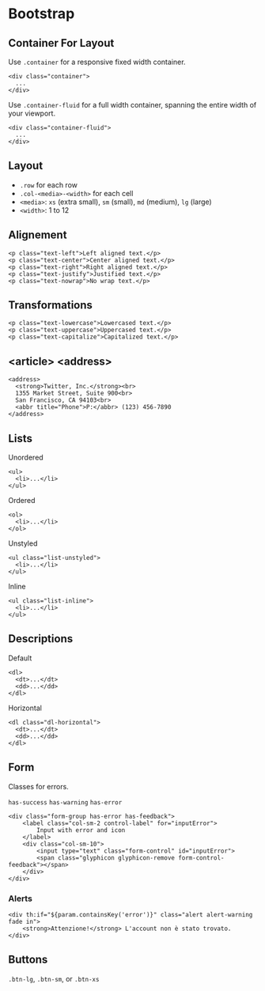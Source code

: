 # Bootstrap 

## Container For Layout

Use `.container` for a responsive fixed width container.

	<div class="container">
	  ...
	</div>

Use `.container-fluid` for a full width container, spanning the entire width of your viewport.

	<div class="container-fluid">
	  ...
	</div>
	
## Layout

 * `.row` for each row
 * `.col-<media>-<width>` for each cell
 * `<media>`: `xs` (extra small), `sm` (small), `md` (medium), `lg` (large)
 * `<width>`: 1 to 12
 
## Alignement

	<p class="text-left">Left aligned text.</p>
	<p class="text-center">Center aligned text.</p>
	<p class="text-right">Right aligned text.</p>
	<p class="text-justify">Justified text.</p>
	<p class="text-nowrap">No wrap text.</p>
	
## Transformations

	<p class="text-lowercase">Lowercased text.</p>
	<p class="text-uppercase">Uppercased text.</p>
	<p class="text-capitalize">Capitalized text.</p>
	
## &lt;article> &lt;address>

	<address>
	  <strong>Twitter, Inc.</strong><br>
	  1355 Market Street, Suite 900<br>
	  San Francisco, CA 94103<br>
	  <abbr title="Phone">P:</abbr> (123) 456-7890
	</address>
	
## Lists

Unordered

	<ul>
	  <li>...</li>
	</ul>

Ordered

	<ol>
	  <li>...</li>
	</ol>
	
Unstyled	
	
	<ul class="list-unstyled">
	  <li>...</li>
	</ul>	
	
Inline

	<ul class="list-inline">
	  <li>...</li>
	</ul>

## Descriptions

Default

	<dl>
	  <dt>...</dt>
	  <dd>...</dd>
	</dl>
	
Horizontal

	<dl class="dl-horizontal">
	  <dt>...</dt>
	  <dd>...</dd>
	</dl>
	
## Form

Classes for errors.

`has-success`
`has-warning`
`has-error`

	<div class="form-group has-error has-feedback">
		<label class="col-sm-2 control-label" for="inputError">
			Input with error and icon
		</label>
		<div class="col-sm-10">
			<input type="text" class="form-control" id="inputError">
			<span class="glyphicon glyphicon-remove form-control-feedback"></span>
		</div>
	</div>

### Alerts

	<div th:if="${param.containsKey('error')}" class="alert alert-warning fade in">
		<strong>Attenzione!</strong> L'account non è stato trovato.
	</div>

## Buttons

`.btn-lg`, `.btn-sm`, or `.btn-xs`
